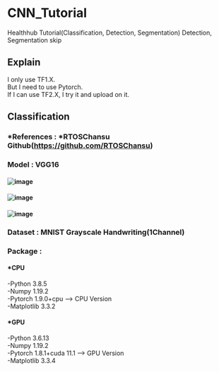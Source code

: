 # **CNN_Tutorial**
Healthhub Tutorial(Classification, Detection, Segmentation)
Detection, Segmentation skip

## **Explain**
I only use TF1.X.  
But I need to use Pytorch.  
If I can use TF2.X, I try it and upload on it.  

## **Classification**

### *References : *RTOSChansu Github(https://github.com/RTOSChansu)

### **Model** : VGG16
#### ![image](https://user-images.githubusercontent.com/79124286/143367552-673a7773-c19f-42c5-949f-fe8b90778b29.png)
#### ![image](https://user-images.githubusercontent.com/79124286/143367612-6d15cbd9-1af6-48cc-be06-d08be667df7c.png)
#### ![image](https://user-images.githubusercontent.com/79124286/143367833-3420efc9-debd-45c3-b428-74cc3ff63785.png)
### **Dataset** : MNIST Grayscale Handwriting(1Channel)
### **Package** : 
#### *CPU
-Python 3.8.5  
-Numpy 1.19.2  
-Pytorch 1.9.0+cpu --> CPU Version  
-Matplotlib 3.3.2  
#### *GPU
-Python 3.6.13  
-Numpy 1.19.2  
-Pytorch 1.8.1+cuda 11.1 --> GPU Version  
-Matplotlib 3.3.4  
